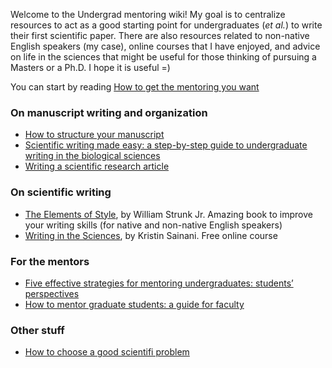 Welcome to the Undergrad mentoring wiki! My goal is to centralize resources to act as a good starting point for undergraduates (_et al._) to write their first scientific paper. There are also resources related to non-native English speakers (my case), online courses that I have enjoyed, and advice on life in the sciences that might be useful for those thinking of pursuing a Masters or a Ph.D. I hope it is useful =) 

You can start by reading [How to get the mentoring you want](https://rackham.umich.edu/wp-content/uploads/2018/11/mentoring.pdf)

### On manuscript writing and organization
* [How to structure your manuscript](https://www.elsevier.com/connect/11-steps-to-structuring-a-science-paper-editors-will-take-seriously)
* [Scientific writing made easy: a step-by-step guide to undergraduate writing in the biological sciences](https://esajournals.onlinelibrary.wiley.com/doi/epdf/10.1002/bes2.1258)
* [Writing a scientific research article](http://www.columbia.edu/cu/biology/ug/research/paper.html)

### On scientific writing 
* [The Elements of Style](https://www.amazon.com/dp/B01N1W9UQM/ref=rdr_ext_sb_ti_sims_1), by William Strunk Jr. Amazing book to improve your writing skills (for native and non-native English speakers)
* [Writing in the Sciences](https://online.stanford.edu/courses/som-y0010-writing-sciences), by Kristin Sainani. Free online course

### For the mentors
* [Five effective strategies for mentoring undergraduates: students’ perspectives](https://www.cur.org/assets/1/7/333Spring13Pita11-15.pdf)
* [How to mentor graduate students: a guide for faculty](https://rackham.umich.edu/wp-content/uploads/2018/11/Fmentoring.pdf)

### Other stuff
* [How to choose a good scientifi problem](https://www.cell.com/molecular-cell/fulltext/S1097-2765(09)00641-8?_returnURL=https%3A%2F%2Flinkinghub.elsevier.com%2Fretrieve%2Fpii%2FS1097276509006418%3Fshowall%3Dtrue)
